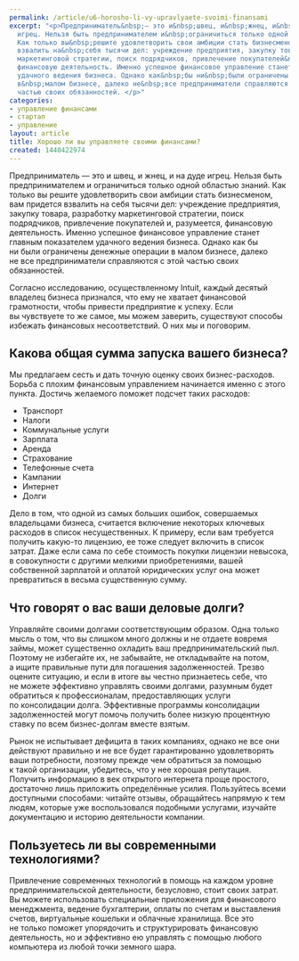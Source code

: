 ```yaml
---
permalink: /article/u6-horosho-li-vy-upravlyaete-svoimi-finansami
excerpt: "<p>Предприниматель&nbsp;— это и&nbsp;швец, и&nbsp;жнец, и&nbsp;на&nbsp;дуде
  игрец. Нельзя быть предпринимателем и&nbsp;ограничиться только одной областью знаний.
  Как только вы&nbsp;решите удовлетворить свои амбиции стать бизнесменом, вам придется
  взвалить на&nbsp;себя тысячи дел: учреждение предприятия, закупку товара, разработку
  маркетинговой стратегии, поиск подрядчиков, привлечение покупателей&nbsp;и, разумеется,
  финансовую деятельность. Именно успешное финансовое управление станет главным показателем
  удачного ведения бизнеса. Однако как&nbsp;бы ни&nbsp;были ограничены денежные операции
  в&nbsp;малом бизнесе, далеко не&nbsp;все предприниматели справляются с&nbsp;этой
  частью своих обязанностей. </p>"
categories:
- управление финансами
- стартап
- управление
layout: article
title: Хорошо ли вы управляете своими финансами?
created: 1440422974
---
```

<p>Предприниматель&nbsp;— это и&nbsp;швец, и&nbsp;жнец, и&nbsp;на&nbsp;дуде игрец. Нельзя быть предпринимателем и&nbsp;ограничиться только одной областью знаний. Как только вы&nbsp;решите удовлетворить свои амбиции стать бизнесменом, вам придется взвалить на&nbsp;себя тысячи дел: учреждение предприятия, закупку товара, разработку маркетинговой стратегии, поиск подрядчиков, привлечение покупателей&nbsp;и, разумеется, финансовую деятельность. Именно успешное финансовое управление станет главным показателем удачного ведения бизнеса. Однако как&nbsp;бы ни&nbsp;были ограничены денежные операции в&nbsp;малом бизнесе, далеко не&nbsp;все предприниматели справляются с&nbsp;этой частью своих обязанностей. </p>
<p>Согласно исследованию, осуществленному Intuit, каждый десятый владелец бизнеса признался, что ему не&nbsp;хватает финансовой грамотности, чтобы привести предприятие к&nbsp;успеху. Если вы&nbsp;чувствуете то&nbsp;же самое, мы&nbsp;можем заверить, существуют способы избежать финансовых несоответствий. О&nbsp;них мы&nbsp;и&nbsp;поговорим. </p>
<h2>Какова общая сумма запуска вашего бизнеса?</h2>
<p>Мы&nbsp;предлагаем сесть и&nbsp;дать точную оценку своих бизнес-расходов. Борьба с&nbsp;плохим финансовым управлением начинается именно с&nbsp;этого пункта. Достичь желаемого поможет подсчет таких расходов:</p>
<ul>
	<li><span>Транспорт</span></li>
	<li><span>Налоги</span></li>
	<li><span>Коммунальные услуги</span></li>
	<li><span>Зарплата</span></li>
	<li><span>Аренда</span></li>
	<li><span>Страхование</span></li>
	<li><span>Телефонные счета</span></li>
	<li><span>Кампании</span></li>
	<li><span>Интернет</span></li>
	<li><span>Долги</span></li>
</ul>
<p>Дело в&nbsp;том, что одной из&nbsp;самых больших ошибок, совершаемых владельцами бизнеса, считается включение некоторых ключевых расходов в&nbsp;список несущественных. К&nbsp;примеру, если вам требуется получить какую-то лицензию, ее&nbsp;тоже следует включить в&nbsp;список затрат. Даже если сама по&nbsp;себе стоимость покупки лицензии невысока, в&nbsp;совокупности с&nbsp;другими мелкими приобретениями, вашей собственной зарплатой и&nbsp;оплатой юридических услуг она может превратиться в&nbsp;весьма существенную сумму. </p>
<h2>Что говорят о&nbsp;вас ваши деловые долги? </h2>
<p>Управляйте своими долгами соответствующим образом. Одна только мысль о&nbsp;том, что вы&nbsp;слишком много должны и&nbsp;не&nbsp;отдаете вовремя займы, может существенно охладить ваш предпринимательский пыл. Поэтому не&nbsp;избегайте&nbsp;их, не&nbsp;забывайте, не&nbsp;откладывайте на&nbsp;потом, а&nbsp;ищите правильные пути для погашения задолженностей. Трезво оцените ситуацию, и&nbsp;если в&nbsp;итоге вы&nbsp;честно признаетесь себе, что не&nbsp;можете эффективно управлять своими долгами, разумным будет обратиться к&nbsp;профессионалам, предоставляющих услуги по&nbsp;консолидации долга. Эффективные программы консолидации задолженностей могут помочь получить более низкую процентную ставку по&nbsp;всем бизнес-долгам вместе взятым. </p>
<p>Рынок не&nbsp;испытывает дефицита в&nbsp;таких компаниях, однако не&nbsp;все они действуют правильно и&nbsp;не&nbsp;все будет гарантированно удовлетворять ваши потребности, поэтому прежде чем обратиться за&nbsp;помощью к&nbsp;такой организации, убедитесь, что у&nbsp;нее хорошая репутация. Получить информацию в&nbsp;век открытого интернета проще простого, достаточно лишь приложить определённые усилия. Пользуйтесь всеми доступными способами: читайте отзывы, обращайтесь напрямую к&nbsp;тем людям, которые уже воспользовался подобными услугами, изучайте документацию и&nbsp;историю деятельности компании. </p>
<h2>Пользуетесь ли вы современными технологиями?</h2>
<p>Привлечение современных технологий в&nbsp;помощь на&nbsp;каждом уровне предпринимательской деятельности, безусловно, стоит своих затрат. Вы&nbsp;можете использовать специальные приложения для финансового менеджмента, ведение бухгалтерии, оплаты по&nbsp;счетам и&nbsp;выставления счетов, виртуальные кошельки и&nbsp;облачные хранилища. Все это не&nbsp;только поможет упорядочить и&nbsp;структурировать финансовую деятельность, но&nbsp;и&nbsp;эффективно ею&nbsp;управлять с&nbsp;помощью любого компьютера из&nbsp;любой точки земного шара.</p>
